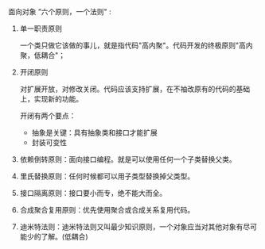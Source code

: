 面向对象 ”六个原则，一个法则" :

1. 单一职责原则

   一个类只做它该做的事儿，就是指代码"高内聚"。代码开发的终极原则"高内聚，低耦合"；	

2. 开闭原则

   对扩展开放，对修改关闭。代码应该支持扩展，在不袖改原有的代码的基础上，实现新的功能。

   开闭有两个要点：

   - 抽象是关键：具有抽象类和接口才能扩展
   - 封装可变性

3. 依赖倒转原则：面向接口编程。就是可以使用任何一个子类替换父类。

4. 里氏替换原则：任何时候都可以用子类型替换掉父类型。

5. 接口隔离原则：接口要小而专，绝不能大而全。

6. 合成聚合复用原则：优先使用聚合或合成关系复用代码。

7. 迪米特法则：迪米特法则又叫最少知识原则，一个对象应当对其他对象有尽可能少的了解。(低耦合)